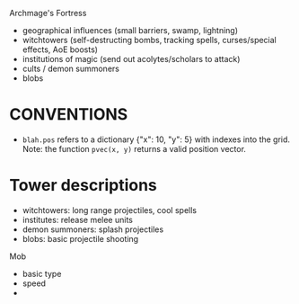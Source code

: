 
Archmage's Fortress
  - geographical influences (small barriers, swamp, lightning)
  - witchtowers (self-destructing bombs, tracking spells, curses/special effects, AoE boosts)
  - institutions of magic (send out acolytes/scholars to attack)
  - cults / demon summoners
  - blobs

# CONVENTIONS
- `blah.pos` refers to a dictionary {"x": 10, "y": 5} with indexes into the grid. Note: the function `pvec(x, y)` returns a valid position vector.


# Tower descriptions
- witchtowers: long range projectiles, cool spells
- institutes: release melee units
- demon summoners: splash projectiles 
- blobs: basic projectile shooting

Mob
  - basic type
  - speed
  - 

